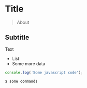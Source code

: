 # Title

> About

## Subtitle

Text

 * List
 * Some more data

```javascript
console.log('Some javascript code');
```
`$ some commands`